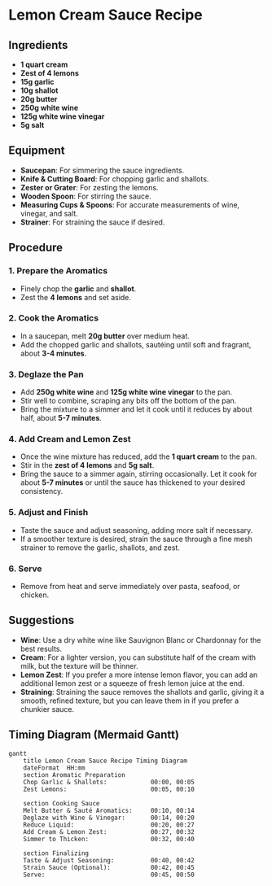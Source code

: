 # Lemon Cream Sauce Recipe

## Ingredients

- **1 quart cream**
- **Zest of 4 lemons**
- **15g garlic**
- **10g shallot**
- **20g butter**
- **250g white wine**
- **125g white wine vinegar**
- **5g salt**

## Equipment

- **Saucepan**: For simmering the sauce ingredients.
- **Knife & Cutting Board**: For chopping garlic and shallots.
- **Zester or Grater**: For zesting the lemons.
- **Wooden Spoon**: For stirring the sauce.
- **Measuring Cups & Spoons**: For accurate measurements of wine, vinegar, and salt.
- **Strainer**: For straining the sauce if desired.

## Procedure

### 1. Prepare the Aromatics
- Finely chop the **garlic** and **shallot**.
- Zest the **4 lemons** and set aside.

### 2. Cook the Aromatics
- In a saucepan, melt **20g butter** over medium heat.
- Add the chopped garlic and shallots, sautéing until soft and fragrant, about **3-4 minutes**.

### 3. Deglaze the Pan
- Add **250g white wine** and **125g white wine vinegar** to the pan. 
- Stir well to combine, scraping any bits off the bottom of the pan.
- Bring the mixture to a simmer and let it cook until it reduces by about half, about **5-7 minutes**.

### 4. Add Cream and Lemon Zest
- Once the wine mixture has reduced, add the **1 quart cream** to the pan.
- Stir in the **zest of 4 lemons** and **5g salt**.
- Bring the sauce to a simmer again, stirring occasionally. Let it cook for about **5-7 minutes** or until the sauce has thickened to your desired consistency.

### 5. Adjust and Finish
- Taste the sauce and adjust seasoning, adding more salt if necessary.
- If a smoother texture is desired, strain the sauce through a fine mesh strainer to remove the garlic, shallots, and zest.

### 6. Serve
- Remove from heat and serve immediately over pasta, seafood, or chicken.

## Suggestions

- **Wine**: Use a dry white wine like Sauvignon Blanc or Chardonnay for the best results.
- **Cream**: For a lighter version, you can substitute half of the cream with milk, but the texture will be thinner.
- **Lemon Zest**: If you prefer a more intense lemon flavor, you can add an additional lemon zest or a squeeze of fresh lemon juice at the end.
- **Straining**: Straining the sauce removes the shallots and garlic, giving it a smooth, refined texture, but you can leave them in if you prefer a chunkier sauce.

## Timing Diagram (Mermaid Gantt)

```mermaid
gantt
    title Lemon Cream Sauce Recipe Timing Diagram
    dateFormat  HH:mm
    section Aromatic Preparation
    Chop Garlic & Shallots:            00:00, 00:05
    Zest Lemons:                       00:05, 00:10

    section Cooking Sauce
    Melt Butter & Sauté Aromatics:     00:10, 00:14
    Deglaze with Wine & Vinegar:       00:14, 00:20
    Reduce Liquid:                     00:20, 00:27
    Add Cream & Lemon Zest:            00:27, 00:32
    Simmer to Thicken:                 00:32, 00:40

    section Finalizing
    Taste & Adjust Seasoning:          00:40, 00:42
    Strain Sauce (Optional):           00:42, 00:45
    Serve:                             00:45, 00:50
```
